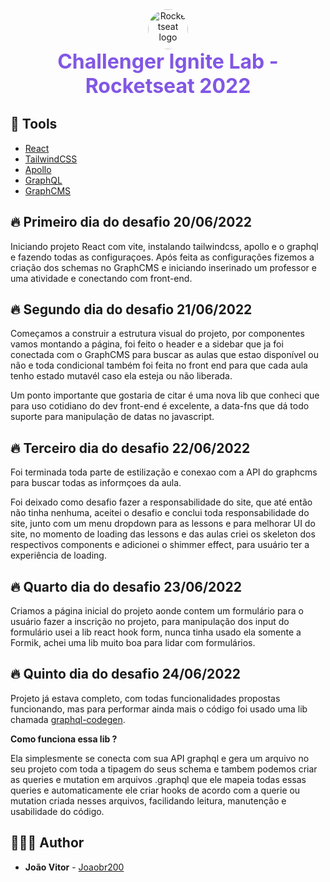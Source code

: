 <div align="center">
  <img src="https://www.rocketseat.com.br/favicon.ico" alt="Rocketseat logo" style="width:64px; height:64px; border-radius:50%;" />
</div>
<div align="center">
<strong style="color:#8257e5; font-size:2rem;#8257e5"> Challenger Ignite Lab - Rocketseat 2022 </strong> 
</div>

## 🧰 Tools

- [React](https://reactjs.org/)
- [TailwindCSS](https://tailwindcss.com)
- [Apollo](https://www.apollographql.com)
- [GraphQL](https://graphql.org)
- [GraphCMS](https://graphcms.com)

## 🔥 Primeiro dia do desafio 20/06/2022

Iniciando projeto React com vite, instalando tailwindcss, apollo e o graphql e fazendo todas as configuraçoes. Após feita as configurações fizemos a criação dos schemas no GraphCMS e iniciando inserinado um professor e uma atividade e conectando com front-end.

## 🔥 Segundo dia do desafio 21/06/2022

Começamos a construir a estrutura visual do projeto, por componentes vamos montando a página, foi feito o header e a sidebar que ja foi conectada com o GraphCMS para buscar as aulas que estao disponível ou não e toda condicional também foi feita no front end para que cada aula tenho estado mutavél caso ela esteja ou não liberada.

Um ponto importante que gostaria de citar é uma nova lib que conheci que para uso cotidiano do dev front-end é excelente, a data-fns que dá todo suporte para manipulação de datas no javascript.

## 🔥 Terceiro dia do desafio 22/06/2022

Foi terminada toda parte de estilização e conexao com a API do graphcms para buscar todas as informçoes da aula.

Foi deixado como desafio fazer a responsabilidade do site, que até então não tinha nenhuma, aceitei o desafio e conclui toda responsabilidade do site, junto com um menu dropdown para as lessons e para melhorar UI do site, no momento de loading das lessons e das aulas criei os skeleton dos respectivos components e adicionei o shimmer effect, para usuário ter a experiência de loading.

## 🔥 Quarto dia do desafio 23/06/2022

Criamos a página inicial do projeto aonde contem um formulário para o usuário fazer a inscrição no projeto, para manipulação dos input do formulário usei a lib react hook form, nunca tinha usado ela somente a Formik, achei uma lib muito boa para lidar com formulários.

## 🔥 Quinto dia do desafio 24/06/2022

Projeto já estava completo, com todas funcionalidades propostas funcionando, mas para performar ainda mais o código foi usado uma lib chamada [graphql-codegen](https://www.graphql-code-generator.com).

**Como funciona essa lib ?**

Ela simplesmente se conecta com sua API graphql e gera um arquivo no seu projeto com toda a tipagem do seus schema e tambem podemos criar as queries e mutation em arquivos .graphql que ele mapeia todas essas queries e automaticamente ele criar hooks de acordo com a querie ou mutation criada nesses arquivos, facilidando leitura, manutenção e usabilidade do código.

## 🙅🏽‍♂️ Author

- **João Vitor** - [Joaobr200](https://github.com/joaobr200)
